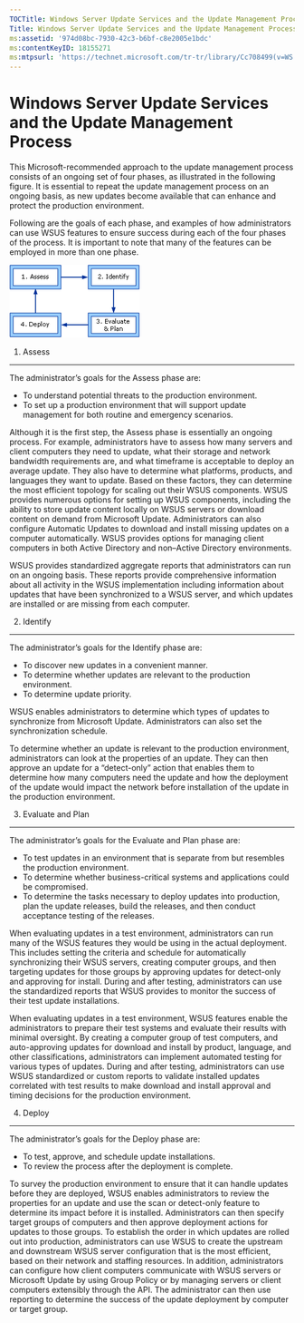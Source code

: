 ```yaml
---
TOCTitle: Windows Server Update Services and the Update Management Process
Title: Windows Server Update Services and the Update Management Process
ms:assetid: '974d08bc-7930-42c3-b6bf-c8e2005e1bdc'
ms:contentKeyID: 18155271
ms:mtpsurl: 'https://technet.microsoft.com/tr-tr/library/Cc708499(v=WS.10)'
---
```


Windows Server Update Services and the Update Management Process
================================================================

This Microsoft-recommended approach to the update management process consists of an ongoing set of four phases, as illustrated in the following figure. It is essential to repeat the update management process on an ongoing basis, as new updates become available that can enhance and protect the production environment.

Following are the goals of each phase, and examples of how administrators can use WSUS features to ensure success during each of the four phases of the process. It is important to note that many of the features can be employed in more than one phase.

![](images/Cc708499.dfdf34ec-7b30-4462-b807-e10a7347b771(WS.10).gif)
1. Assess
---------

The administrator’s goals for the Assess phase are:

-   To understand potential threats to the production environment.
-   To set up a production environment that will support update management for both routine and emergency scenarios.

Although it is the first step, the Assess phase is essentially an ongoing process. For example, administrators have to assess how many servers and client computers they need to update, what their storage and network bandwidth requirements are, and what timeframe is acceptable to deploy an average update. They also have to determine what platforms, products, and languages they want to update. Based on these factors, they can determine the most efficient topology for scaling out their WSUS components. WSUS provides numerous options for setting up WSUS components, including the ability to store update content locally on WSUS servers or download content on demand from Microsoft Update. Administrators can also configure Automatic Updates to download and install missing updates on a computer automatically. WSUS provides options for managing client computers in both Active Directory and non–Active Directory environments.

WSUS provides standardized aggregate reports that administrators can run on an ongoing basis. These reports provide comprehensive information about all activity in the WSUS implementation including information about updates that have been synchronized to a WSUS server, and which updates are installed or are missing from each computer.

2. Identify
-----------

The administrator’s goals for the Identify phase are:

-   To discover new updates in a convenient manner.
-   To determine whether updates are relevant to the production environment.
-   To determine update priority.

WSUS enables administrators to determine which types of updates to synchronize from Microsoft Update. Administrators can also set the synchronization schedule.

To determine whether an update is relevant to the production environment, administrators can look at the properties of an update. They can then approve an update for a “detect-only” action that enables them to determine how many computers need the update and how the deployment of the update would impact the network before installation of the update in the production environment.

3. Evaluate and Plan
--------------------

The administrator’s goals for the Evaluate and Plan phase are:

-   To test updates in an environment that is separate from but resembles the production environment.
-   To determine whether business-critical systems and applications could be compromised.
-   To determine the tasks necessary to deploy updates into production, plan the update releases, build the releases, and then conduct acceptance testing of the releases.

When evaluating updates in a test environment, administrators can run many of the WSUS features they would be using in the actual deployment. This includes setting the criteria and schedule for automatically synchronizing their WSUS servers, creating computer groups, and then targeting updates for those groups by approving updates for detect-only and approving for install. During and after testing, administrators can use the standardized reports that WSUS provides to monitor the success of their test update installations.

When evaluating updates in a test environment, WSUS features enable the administrators to prepare their test systems and evaluate their results with minimal oversight. By creating a computer group of test computers, and auto-approving updates for download and install by product, language, and other classifications, administrators can implement automated testing for various types of updates. During and after testing, administrators can use WSUS standardized or custom reports to validate installed updates correlated with test results to make download and install approval and timing decisions for the production environment.

4. Deploy
---------

The administrator’s goals for the Deploy phase are:

-   To test, approve, and schedule update installations.
-   To review the process after the deployment is complete.

To survey the production environment to ensure that it can handle updates before they are deployed, WSUS enables administrators to review the properties for an update and use the scan or detect-only feature to determine its impact before it is installed. Administrators can then specify target groups of computers and then approve deployment actions for updates to those groups. To establish the order in which updates are rolled out into production, administrators can use WSUS to create the upstream and downstream WSUS server configuration that is the most efficient, based on their network and staffing resources. In addition, administrators can configure how client computers communicate with WSUS servers or Microsoft Update by using Group Policy or by managing servers or client computers extensibly through the API. The administrator can then use reporting to determine the success of the update deployment by computer or target group.
